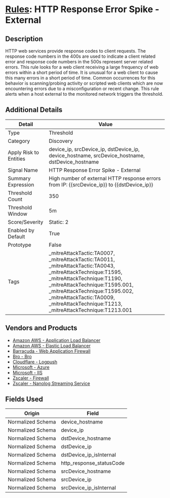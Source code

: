 # [Rules](README.md): HTTP Response Error Spike - External

## Description
HTTP web services provide response codes to client requests. The response code numbers in the 400s are used to indicate a client related error and response code numbers in the 500s represent server related errors. This rule looks for a web client receiving a large frequency of web errors within a short period of time. It is unusual for a web client to cause this many errors in a short period of time. Common occurrences for this behavior is scanning/probing activity or scripted web clients which are now encountering errors due to a misconfiguration or recent change. This rule alerts when a host external to the monitored network triggers the threshold.

## Additional Details
|Detail|Value|
|----|----|
|Type|Threshold|
|Category|Discovery|
|Apply Risk to Entities|device_ip, srcDevice_ip, dstDevice_ip, device_hostname, srcDevice_hostname, dstDevice_hostname|
|Signal Name|HTTP Response Error Spike - External|
|Summary Expression|High number of external HTTP response errors from IP: {{srcDevice_ip}} to {{dstDevice_ip}}|
|Threshold Count|350|
|Threshold Window|5m|
|Score/Severity|Static: 2|
|Enabled by Default|True|
|Prototype|False|
|Tags|_mitreAttackTactic:TA0007, _mitreAttackTactic:TA0011, _mitreAttackTactic:TA0043, _mitreAttackTechnique:T1595, _mitreAttackTechnique:T1190, _mitreAttackTechnique:T1595.001, _mitreAttackTechnique:T1595.002, _mitreAttackTactic:TA0009, _mitreAttackTechnique:T1213, _mitreAttackTechnique:T1213.001|
## Vendors and Products
- [Amazon AWS - Application Load Balancer](../products/5bb9e0b3-8d57-4b10-8952-0b6ffe91b599.md)
- [Amazon AWS - Elastic Load Balancer](../products/59a3cd41-b6d2-4ab7-a0ff-6d5abd14ac43.md)
- [Barracuda - Web Application Firewall](../products/798f8da8-c85b-4e9a-b2f1-eae0b07532fb.md)
- [Bro - Bro](../products/37C866BF-72E1-470A-9072-EDB908F56951.md)
- [Cloudflare - Logpush](../products/c2503fcc-ef30-4e40-bb32-0bf47151b140.md)
- [Microsoft - Azure](../products/a1225af5-e778-4068-a9a2-47da93d1ff24.md)
- [Microsoft - IIS](../products/fca8785d-4823-4442-86b2-8acbaa176da4.md)
- [Zscaler - Firewall](../products/9e0641a7-22ce-4ac8-8113-ee48b368ac3d.md)
- [Zscaler - Nanolog Streaming Service](../products/6299d728-14f7-455e-85c5-ea8ec65a654a.md)


## Fields Used

|Origin|Field|
|----|----|
|Normalized Schema|device_hostname|
|Normalized Schema|device_ip|
|Normalized Schema|dstDevice_hostname|
|Normalized Schema|dstDevice_ip|
|Normalized Schema|dstDevice_ip_isInternal|
|Normalized Schema|http_response_statusCode|
|Normalized Schema|srcDevice_hostname|
|Normalized Schema|srcDevice_ip|
|Normalized Schema|srcDevice_ip_isInternal|


